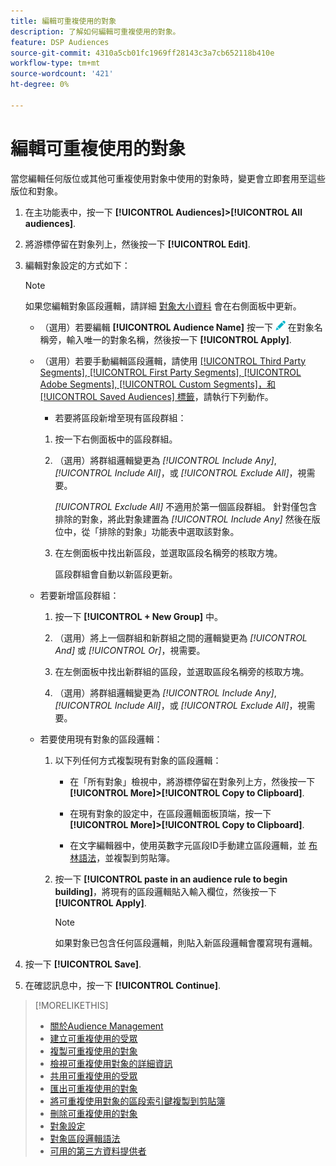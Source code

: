 ```yaml
---
title: 編輯可重複使用的對象
description: 了解如何編輯可重複使用的對象。
feature: DSP Audiences
source-git-commit: 4310a5cb01fc1969ff28143c3a7cb652118b410e
workflow-type: tm+mt
source-wordcount: '421'
ht-degree: 0%

---
```


# 編輯可重複使用的對象

當您編輯任何版位或其他可重複使用對象中使用的對象時，變更會立即套用至這些版位和對象。<!-- verify -->

1. 在主功能表中，按一下 **[!UICONTROL Audiences]>[!UICONTROL All audiences]**.

1. 將游標停留在對象列上，然後按一下 **[!UICONTROL Edit]**.

1. 編輯對象設定的方式如下：

   >[!NOTE]
   >
   >如果您編輯對象區段邏輯，請詳細 [對象大小資料](audience-about.md) 會在右側面板中更新。

   * （選用）若要編輯 **[!UICONTROL Audience Name]** 按一下 ![編輯](/help/dsp/assets/edit.png) 在對象名稱旁，輸入唯一的對象名稱，然後按一下 **[!UICONTROL Apply]**.

   * （選用）若要手動編輯區段邏輯，請使用 [[!UICONTROL Third Party Segments], [!UICONTROL First Party Segments], [!UICONTROL Adobe Segments], [!UICONTROL Custom Segments]，和 [!UICONTROL Saved Audiences] 標籤](audience-settings.md)，請執行下列動作。

      * 若要將區段新增至現有區段群組：
      1. 按一下右側面板中的區段群組。

      1. （選用）將群組邏輯變更為 *[!UICONTROL Include Any]*, *[!UICONTROL Include All]*，或 *[!UICONTROL Exclude All]*，視需要。

         *[!UICONTROL Exclude All]* 不適用於第一個區段群組。 針對僅包含排除的對象，將此對象建置為 *[!UICONTROL Include Any]* 然後在版位中，從「排除的對象」功能表中選取該對象。

      1. 在左側面板中找出新區段，並選取區段名稱旁的核取方塊。

         區段群組會自動以新區段更新。
   * 若要新增區段群組：

      1. 按一下 **[!UICONTROL + New Group]** 中。

      1. （選用）將上一個群組和新群組之間的邏輯變更為 *[!UICONTROL And]* 或 *[!UICONTROL Or]*，視需要。

      1. 在左側面板中找出新群組的區段，並選取區段名稱旁的核取方塊。

      1. （選用）將群組邏輯變更為 *[!UICONTROL Include Any]*, *[!UICONTROL Include All]*，或 *[!UICONTROL Exclude All]*，視需要。
   * 若要使用現有對象的區段邏輯：

      1. 以下列任何方式複製現有對象的區段邏輯：

         * 在「所有對象」檢視中，將游標停留在對象列上方，然後按一下 **[!UICONTROL More]>[!UICONTROL Copy to Clipboard]**.

         * 在現有對象的設定中，在區段邏輯面板頂端，按一下 **[!UICONTROL More]>[!UICONTROL Copy to Clipboard]**.

         * 在文字編輯器中，使用英數字元區段ID手動建立區段邏輯，並 [布林語法](audience-segment-logic-syntax.md)，並複製到剪貼簿。
      1. 按一下 **[!UICONTROL paste in an audience rule to begin building]**，將現有的區段邏輯貼入輸入欄位，然後按一下 **[!UICONTROL Apply]**.

         >[!NOTE]
         >
         >如果對象已包含任何區段邏輯，則貼入新區段邏輯會覆寫現有邏輯。





1. 按一下 **[!UICONTROL Save]**.

1. 在確認訊息中，按一下 **[!UICONTROL Continue]**.

>[!MORELIKETHIS]
>
>* [關於Audience Management](audience-about.md)
>* [建立可重複使用的受眾](reusable-audience-create.md)
>* [複製可重複使用的對象](reusable-audience-duplicate.md)
>* [檢視可重複使用對象的詳細資訊](reusable-audience-view-details.md)
>* [共用可重複使用的受眾](reusable-audience-share.md)
>* [匯出可重複使用的對象](reusable-audience-export.md)
>* [將可重複使用對象的區段索引鍵複製到剪貼簿](reusable-audience-clipboard.md)
>* [刪除可重複使用的對象](reusable-audience-delete.md)
>* [對象設定](audience-settings.md)
>* [對象區段邏輯語法](audience-segment-logic-syntax.md)
>* [可用的第三方資料提供者](third-party-data-providers.md)

